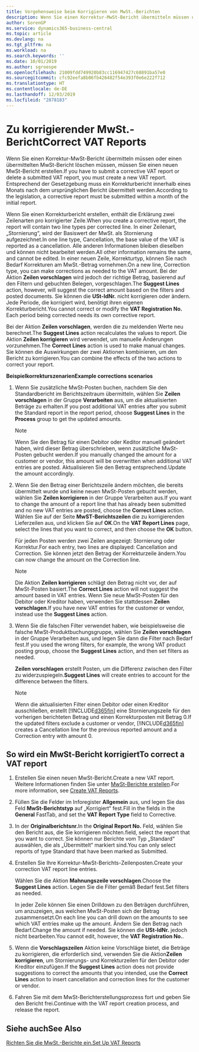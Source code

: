 ```yaml
---
title: Vorgehensweise beim Korrigieren von MwSt.-Berichten
description: Wenn Sie einen Korrektur-MwSt-Bericht übermitteln müssen oder einen übermittelten MwSt-Bericht löschen müssen, müssen Sie einen neuen MwSt-Bericht erstellen. Entsprechend der Gesetzgebung muss ein Korrekturbericht innerhalb eines Monats nach dem ursprünglichen Bericht übermittelt werden.
author: SorenGP
ms.service: dynamics365-business-central
ms.topic: article
ms.devlang: na
ms.tgt_pltfrm: na
ms.workload: na
ms.search.keywords: ''
ms.date: 10/01/2019
ms.author: sgroespe
ms.openlocfilehash: 21009fdd749920b83cc116947427c68891ba57e0
ms.sourcegitcommit: cfc92eefa8b06fb426482f54e393f0e6e222f712
ms.translationtype: HT
ms.contentlocale: de-DE
ms.lasthandoff: 12/03/2019
ms.locfileid: "2878183"
---
```

# <a name="correct-vat-reports"></a><span data-ttu-id="468b5-104">Zu korrigierender MwSt.-Bericht</span><span class="sxs-lookup"><span data-stu-id="468b5-104">Correct VAT Reports</span></span>
<span data-ttu-id="468b5-105">Wenn Sie einen Korrektur-MwSt-Bericht übermitteln müssen oder einen übermittelten MwSt-Bericht löschen müssen, müssen Sie einen neuen MwSt-Bericht erstellen.</span><span class="sxs-lookup"><span data-stu-id="468b5-105">If you have to submit a corrective VAT report or delete a submitted VAT report, you must create a new VAT report.</span></span> <span data-ttu-id="468b5-106">Entsprechend der Gesetzgebung muss ein Korrekturbericht innerhalb eines Monats nach dem ursprünglichen Bericht übermittelt werden.</span><span class="sxs-lookup"><span data-stu-id="468b5-106">According to the legislation, a corrective report must be submitted within a month of the initial report.</span></span>  

<span data-ttu-id="468b5-107">Wenn Sie einen Korrekturbericht erstellen, enthält die Erklärung zwei Zeilenarten pro korrigierter Zeile.</span><span class="sxs-lookup"><span data-stu-id="468b5-107">When you create a corrective report, the report will contain two line types per corrected line.</span></span> <span data-ttu-id="468b5-108">In einer Zeilenart, „Stornierung“, wird der Basiswert der MwSt. als Stornierung aufgezeichnet.</span><span class="sxs-lookup"><span data-stu-id="468b5-108">In one line type, Cancellation, the base value of the VAT is reported as a cancellation.</span></span> <span data-ttu-id="468b5-109">Alle anderen Informationen bleiben dieselben und können nicht bearbeitet werden.</span><span class="sxs-lookup"><span data-stu-id="468b5-109">All other information remains the same, and cannot be edited.</span></span> <span data-ttu-id="468b5-110">In einer neuen Zeile, Korrekturtyp, können Sie nach Bedarf Korrekturen am MwSt.-Betrag vornehmen.</span><span class="sxs-lookup"><span data-stu-id="468b5-110">On a new line, Correction type, you can make corrections as needed to the VAT amount.</span></span> <span data-ttu-id="468b5-111">Bei der Aktion **Zeilen vorschlagen** wird jedoch der richtige Betrag, basierend auf den Filtern und gebuchten Belegen, vorgeschlagen.</span><span class="sxs-lookup"><span data-stu-id="468b5-111">The **Suggest Lines** action, however, will suggest the correct amount based on the filters and posted documents.</span></span> <span data-ttu-id="468b5-112">Sie können die **USt-IdNr.** nicht korrigieren oder ändern. Jede Periode, die korrigiert wird, benötigt ihren eigenen Korrekturbericht.</span><span class="sxs-lookup"><span data-stu-id="468b5-112">You cannot correct or modify the **VAT Registration No.** Each period being corrected needs its own corrective report.</span></span>  

<span data-ttu-id="468b5-113">Bei der Aktion **Zeilen vorschlagen**, werden die zu meldenden Werte neu berechnet.</span><span class="sxs-lookup"><span data-stu-id="468b5-113">The **Suggest Lines** action recalculates the values to report.</span></span> <span data-ttu-id="468b5-114">Die Aktion **Zeilen korrigieren** wird verwendet, um manuelle Änderungen vorzunehmen.</span><span class="sxs-lookup"><span data-stu-id="468b5-114">The **Correct Lines** action is used to make manual changes.</span></span> <span data-ttu-id="468b5-115">Sie können die Auswirkungen der zwei Aktionen kombinieren, um den Bericht zu korrigieren.</span><span class="sxs-lookup"><span data-stu-id="468b5-115">You can combine the effects of the two actions to correct your report.</span></span>  

<span data-ttu-id="468b5-116">**Beispielkorrekturszenarien**</span><span class="sxs-lookup"><span data-stu-id="468b5-116">**Example corrections scenarios**</span></span>  

1.  <span data-ttu-id="468b5-117">Wenn Sie zusätzliche MwSt-Posten buchen, nachdem Sie den Standardbericht im Berichtszeitraum übermitteln, wählen Sie **Zeilen vorschlagen** in der Gruppe **Verarbeiten** aus, um die aktualisierten Beträge zu erhalten.</span><span class="sxs-lookup"><span data-stu-id="468b5-117">If you post additional VAT entries after you submit the Standard report in the report period, choose **Suggest Lines** in the **Process** group to get the updated amounts.</span></span>  

    > [!NOTE]  
    >  <span data-ttu-id="468b5-118">Wenn Sie den Betrag für einen Debitor oder Keditor manuell geändert haben, wird dieser Betrag überschrieben, wenn zusätzliche MwSt-Posten gebucht werden.</span><span class="sxs-lookup"><span data-stu-id="468b5-118">If you manually changed the amount for a customer or vendor, this amount will be overwritten when additional VAT entries are posted.</span></span> <span data-ttu-id="468b5-119">Aktualisieren Sie den Betrag entsprechend.</span><span class="sxs-lookup"><span data-stu-id="468b5-119">Update the amount accordingly.</span></span>  

2.  <span data-ttu-id="468b5-120">Wenn Sie den Betrag einer Berichtszeile ändern möchten, die bereits übermittelt wurde und keine neuen MwSt-Posten gebucht werden, wählen Sie **Zeilen korrigieren** in der Gruppe Verarbeiten aus.</span><span class="sxs-lookup"><span data-stu-id="468b5-120">If you want to change the amount of a report line that has already been submitted and no new VAT entries are posted, choose the  **Correct Lines** action.</span></span> <span data-ttu-id="468b5-121">Wählen Sie auf der Seite **MwST-Berichtszeilen** die zu korrigierenden Lieferzeilen aus, und klicken Sie auf **OK**.</span><span class="sxs-lookup"><span data-stu-id="468b5-121">On the **VAT Report Lines** page, select the lines that you want to correct, and then choose the **OK** button.</span></span>  

    <span data-ttu-id="468b5-122">Für jeden Posten werden zwei Zeilen angezeigt: Stornierung oder Korrektur.</span><span class="sxs-lookup"><span data-stu-id="468b5-122">For each entry, two lines are displayed: Cancellation and Correction.</span></span> <span data-ttu-id="468b5-123">Sie können jetzt den Betrag der Korrekturzeile ändern.</span><span class="sxs-lookup"><span data-stu-id="468b5-123">You can now change the amount on the Correction line.</span></span>  

    > [!NOTE]  
    >  <span data-ttu-id="468b5-124">Die Aktion **Zeilen korrigieren** schlägt den Betrag nicht vor, der auf MwSt-Posten basiert.</span><span class="sxs-lookup"><span data-stu-id="468b5-124">The **Correct Lines** action will not suggest the amount based in VAT entries.</span></span> <span data-ttu-id="468b5-125">Wenn Sie neue MwSt-Posten für den Debitor oder Kreditor haben, verwenden Sie stattdessen **Zeilen vorschlagen**.</span><span class="sxs-lookup"><span data-stu-id="468b5-125">If you have new VAT entries for the customer or vendor, instead use the **Suggest Lines** action.</span></span>  

3.  <span data-ttu-id="468b5-126">Wenn Sie die falschen Filter verwendet haben, wie beispielsweise die falsche MwSt-Produktbuchungsgruppe, wählen Sie **Zeilen vorschlagen** in der Gruppe Verarbeiten aus, und legen Sie dann die Filter nach Bedarf fest.</span><span class="sxs-lookup"><span data-stu-id="468b5-126">If you used the wrong filters, for example, the wrong VAT product posting group, choose the **Suggest Lines** action, and then set filters as needed.</span></span>  

    <span data-ttu-id="468b5-127">**Zeilen vorschlagen** erstellt Posten, um die Differenz zwischen den Filter zu widerzuspiegeln.</span><span class="sxs-lookup"><span data-stu-id="468b5-127">**Suggest Lines** will create entries to account for the difference between the filters.</span></span>  

    > [!NOTE]  
    >  <span data-ttu-id="468b5-128">Wenn die aktualisierten Filter einen Debitor oder einen Kreditor ausschließen, erstellt [!INCLUDE[d365fin](../../includes/d365fin_md.md)] eine Stornierungszeile für den vorherigen berichteten Betrag und einen Korrekturposten mit Betrag 0.</span><span class="sxs-lookup"><span data-stu-id="468b5-128">If the updated filters exclude a customer or vendor, [!INCLUDE[d365fin](../../includes/d365fin_md.md)] creates a Cancellation line for the previous reported amount and a Correction entry with amount 0.</span></span>

## <a name="to-correct-a-vat-report"></a><span data-ttu-id="468b5-129">So wird ein MwSt-Bericht korrigiert</span><span class="sxs-lookup"><span data-stu-id="468b5-129">To correct a VAT report</span></span>  

1.  <span data-ttu-id="468b5-130">Erstellen Sie einen neuen MwSt-Bericht.</span><span class="sxs-lookup"><span data-stu-id="468b5-130">Create a new VAT report.</span></span> <span data-ttu-id="468b5-131">Weitere Informationen finden Sie unter [MwSt-Berichte erstellen](how-to-create-vat-reports.md).</span><span class="sxs-lookup"><span data-stu-id="468b5-131">For more information, see [Create VAT Reports](how-to-create-vat-reports.md).</span></span>  
2.  <span data-ttu-id="468b5-132">Füllen Sie die Felder im Inforegister **Allgemein** aus, und legen Sie das Feld **MwSt-Berichtstyp** auf „Korrigiert“ fest.</span><span class="sxs-lookup"><span data-stu-id="468b5-132">Fill in the fields in the **General** FastTab, and set the **VAT Report Type** field to Corrective.</span></span>  
3.  <span data-ttu-id="468b5-133">In der **Originalberichtsnr.**</span><span class="sxs-lookup"><span data-stu-id="468b5-133">In the **Original Report No.**</span></span> <span data-ttu-id="468b5-134">Feld, wählen Sie den Bericht aus, die Sie korrigieren möchten.</span><span class="sxs-lookup"><span data-stu-id="468b5-134">field, select the report that you want to correct.</span></span> <span data-ttu-id="468b5-135">Sie können nur Berichte vom Typ „Standard“ auswählen, die als „Übermittelt“ markiert sind.</span><span class="sxs-lookup"><span data-stu-id="468b5-135">You can only select reports of type Standard that have been marked as Submitted.</span></span>  
4.  <span data-ttu-id="468b5-136">Erstellen Sie Ihre Korrektur-MwSt-Berichts-Zeilenposten.</span><span class="sxs-lookup"><span data-stu-id="468b5-136">Create your correction VAT report line entries.</span></span>  

    <span data-ttu-id="468b5-137">Wählen Sie die Aktion **Mahnungszeile vorschlagen**.</span><span class="sxs-lookup"><span data-stu-id="468b5-137">Choose the **Suggest Lines** action.</span></span> <span data-ttu-id="468b5-138">Legen Sie die Filter gemäß Bedarf fest.</span><span class="sxs-lookup"><span data-stu-id="468b5-138">Set filters as needed.</span></span>  

    <span data-ttu-id="468b5-139">In jeder Zeile können Sie einen Drilldown zu den Beträgen durchführen, um anzuzeigen, aus welchen MwSt-Posten sich der Betrag zusammensetzt.</span><span class="sxs-lookup"><span data-stu-id="468b5-139">On each line you can drill down on the amounts to see which VAT entries make up the amount.</span></span> <span data-ttu-id="468b5-140">Ändern Sie den Betrag nach Bedarf.</span><span class="sxs-lookup"><span data-stu-id="468b5-140">Change the amount if needed.</span></span> <span data-ttu-id="468b5-141">Sie können die **USt-IdNr.** jedoch nicht bearbeiten.</span><span class="sxs-lookup"><span data-stu-id="468b5-141">You cannot edit, however, the **VAT Registration No.**.</span></span>  

5.  <span data-ttu-id="468b5-142">Wenn die **Vorschlagszeilen** Aktion keine Vorschläge bietet, die Beträge zu korrigieren, die erforderlich sind, verwenden Sie die Aktion**Zeilen korrigieren**, um Stornierungs- und Korrekturzeilen für den Debitor oder Kreditor einzufügen.</span><span class="sxs-lookup"><span data-stu-id="468b5-142">If the **Suggest Lines** action does not provide suggestions to correct the amounts that you intended, use the **Correct Lines** action to insert cancellation and correction lines for the customer or vendor.</span></span>  
6.  <span data-ttu-id="468b5-143">Fahren Sie mit dem MwSt-Berichterstellungsprozess fort und geben Sie den Bericht frei.</span><span class="sxs-lookup"><span data-stu-id="468b5-143">Continue with the VAT report creation process, and release the report.</span></span>  

## <a name="see-also"></a><span data-ttu-id="468b5-144">Siehe auch</span><span class="sxs-lookup"><span data-stu-id="468b5-144">See Also</span></span>  
 [<span data-ttu-id="468b5-145">Richten Sie die MwSt.-Berichte ein.</span><span class="sxs-lookup"><span data-stu-id="468b5-145">Set Up VAT Reports</span></span>](how-to-set-up-vat-reports.md)

